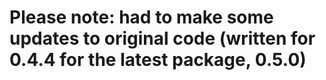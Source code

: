 # Please note: had to make some updates to original code (written for 0.4.4 for the latest package, 0.5.0)

